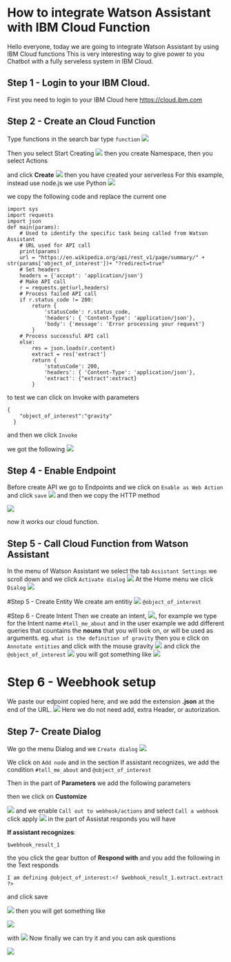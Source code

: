 # How to integrate Watson Assistant with IBM Cloud Function
Hello everyone, today we are going to integrate Watson Assistant by using IBM Cloud functions
This is very interesting way to give power to you Chatbot with a fully serveless system in IBM Cloud.

## Step 1 - Login to your IBM Cloud.

First you need to login to your IBM Cloud here
https://cloud.ibm.com

## Step 2 - Create an Cloud Function
Type functions in the search bar type `function`
![](assets/20230804171027.png)

Then you select Start Creating 
![](assets/20230804174536.png)
then you create Namespace, then  you select Actions 

and click **Create**
![](assets/20230804171404.png)
then you have created your serverless
For this example, instead use node.js we use Python
![](assets/20230804171511.png)

we copy the following code and replace the current one

```
import sys
import requests
import json
def main(params):
    # Used to identify the specific task being called from Watson Assistant
    # URL used for API call
    print(params)
    url = "https://en.wikipedia.org/api/rest_v1/page/summary/" + str(params['object_of_interest'])+ "?redirect=true"
    # Set headers
    headers = {'accept': 'application/json'}
    # Make API call
    r = requests.get(url,headers)
    # Process failed API call
    if r.status_code != 200:
        return {
            'statusCode': r.status_code,
            'headers': { 'Content-Type': 'application/json'},
            'body': {'message': 'Error processing your request'}
        }
    # Process successful API call 
    else:
        res = json.loads(r.content)
        extract = res['extract']
        return {
            'statusCode': 200,
            'headers': { 'Content-Type': 'application/json'},
            'extract': {"extract":extract}
        }

```
to test we can click on Invoke with parameters

```
{
    "object_of_interest":"gravity"
  }
```
and then we click `Invoke`

we got the following
![](assets/20230807103416.png)


## Step 4 - Enable Endpoint

Before create API we go to Endpoints and  we click on `Enable as Web Action` and click `save`
![](assets/20230804173610.png)
and then we copy the HTTP method

![](assets/20230807091607.png)

now it works our cloud function.
## Step 5 - Call Cloud Function from Watson Assistant
In the menu of Watson Assistant we select the tab `Assistant Settings`
we scroll down and we click `Activate dialog`
![](assets/20230805012230.png)
At the Home menu we click `Dialog`
![](assets/20230805012439.png)

#Step 5 - Create Entity
We create am entitiy
![](assets/20230807092400.png)
`@object_of_interest`

#Step 6 - Create Intent
Then we create an intent,
![](assets/20230807091453.png),
for example we type
for the Intent name
`#tell_me_about`
and in the user example we add different queries that countains the **nouns** that you will look on, or will be used as arguments.
eg. `what is the definition of gravity`
then you e  click on `Annotate entities` and click with the mouse gravity
![](assets/20230807092127.png)
and click the `@object_of_interest`
![](assets/20230807092550.png)
you will got something like
![](assets/20230807092708.png)
# Step 6 - Weebhook setup
We paste our edpoint copied here,
and we add the extension **.json** at the end of the URL.
![](assets/20230807093343.png)
Here we do not need add, extra Header, or autorization.

## Step 7- Create Dialog
We go the menu Dialog and we `Create dialog`
![](assets/20230807095849.png)

We click on `Add node` and in the
section If assistant recognizes, we add the condition
`#tell_me_about` and `@object_of_interest`

Then in the part of **Parameters**
we add the following parameters

then we click on **Customize**

![](assets/20230807100151.png)
and we enable `Call out to webhook/actions` and select `Call a webhook` click apply
![](assets/20230807100536.png)
in the part of Assistat responds you will have 

**If assistant recognizes**:
```
$webhook_result_1
```

the you click the gear button of 
**Respond with** and you add the following in the Text responds

```
I am defining @object_of_interest:<? $webhook_result_1.extract.extract ?>
```

and click save

![](assets/20230807101635.png)
then you will get something like


![](assets/20230807100847.png)

with 
![](assets/20230811093326.png)
Now finally we can try it and  you can ask questions

![](assets/20230811093024.png)

